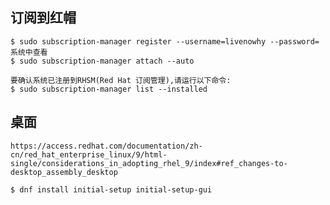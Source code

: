 ## 订阅到红帽

    $ sudo subscription-manager register --username=livenowhy --password=系统中查看
    $ sudo subscription-manager attach --auto
    
    要确认系统已注册到RHSM(Red Hat 订阅管理),请运行以下命令:
    $ sudo subscription-manager list --installed

## 桌面
    
    https://access.redhat.com/documentation/zh-cn/red_hat_enterprise_linux/9/html-single/considerations_in_adopting_rhel_9/index#ref_changes-to-desktop_assembly_desktop
    
    $ dnf install initial-setup initial-setup-gui